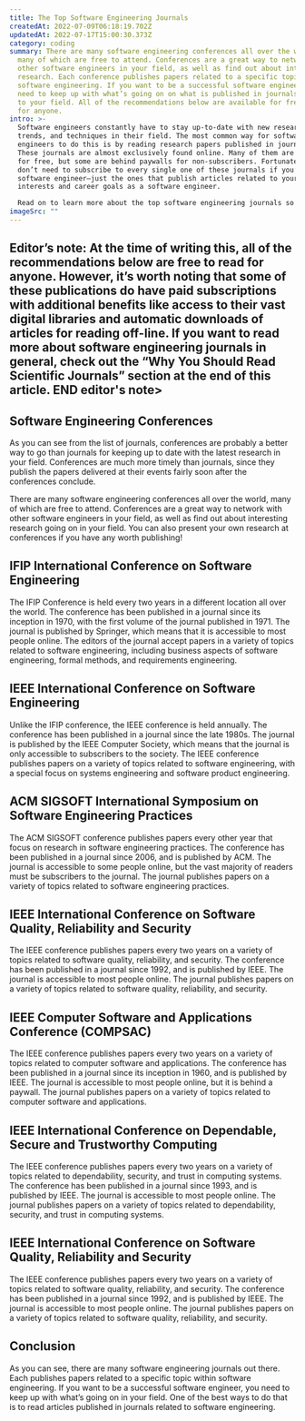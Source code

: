 ```yaml
---
title: The Top Software Engineering Journals
createdAt: 2022-07-09T06:18:19.702Z
updatedAt: 2022-07-17T15:00:30.373Z
category: coding
summary: There are many software engineering conferences all over the world,
  many of which are free to attend. Conferences are a great way to network with
  other software engineers in your field, as well as find out about interesting
  research. Each conference publishes papers related to a specific topic within
  software engineering. If you want to be a successful software engineer, you
  need to keep up with what’s going on on what is published in journals related
  to your field. All of the recommendations below are available for free to read
  for anyone.
intro: >-
  Software engineers constantly have to stay up-to-date with new research,
  trends, and techniques in their field. The most common way for software
  engineers to do this is by reading research papers published in journals.
  These journals are almost exclusively found online. Many of them are available
  for free, but some are behind paywalls for non-subscribers. Fortunately, you
  don’t need to subscribe to every single one of these journals if you’re a
  software engineer—just the ones that publish articles related to your specific
  interests and career goals as a software engineer. 

  Read on to learn more about the top software engineering journals so that you can pick which ones will help you excel as a software engineer!
imageSrc: ""
---
```


## Editor’s note: At the time of writing this, all of the recommendations below are free to read for anyone. However, it’s worth noting that some of these publications do have paid subscriptions with additional benefits like access to their vast digital libraries and automatic downloads of articles for reading off-line. If you want to read more about software engineering journals in general, check out the “Why You Should Read Scientific Journals” section at the end of this article. END editor's note>

## Software Engineering Conferences

As you can see from the list of journals, conferences are probably a better way to go than journals for keeping up to date with the latest research in your field. Conferences are much more timely than journals, since they publish the papers delivered at their events fairly soon after the conferences conclude.

There are many software engineering conferences all over the world, many of which are free to attend. Conferences are a great way to network with other software engineers in your field, as well as find out about interesting research going on in your field. You can also present your own research at conferences if you have any worth publishing!

## IFIP International Conference on Software Engineering

The IFIP Conference is held every two years in a different location all over the world. The conference has been published in a journal since its inception in 1970, with the first volume of the journal published in 1971. The journal is published by Springer, which means that it is accessible to most people online. The editors of the journal accept papers in a variety of topics related to software engineering, including business aspects of software engineering, formal methods, and requirements engineering.

## IEEE International Conference on Software Engineering

Unlike the IFIP conference, the IEEE conference is held annually. The conference has been published in a journal since the late 1980s. The journal is published by the IEEE Computer Society, which means that the journal is only accessible to subscribers to the society. The IEEE conference publishes papers on a variety of topics related to software engineering, with a special focus on systems engineering and software product engineering.

## ACM SIGSOFT International Symposium on Software Engineering Practices

The ACM SIGSOFT conference publishes papers every other year that focus on research in software engineering practices. The conference has been published in a journal since 2006, and is published by ACM. The journal is accessible to some people online, but the vast majority of readers must be subscribers to the journal. The journal publishes papers on a variety of topics related to software engineering practices.

## IEEE International Conference on Software Quality, Reliability and Security

The IEEE conference publishes papers every two years on a variety of topics related to software quality, reliability, and security. The conference has been published in a journal since 1992, and is published by IEEE. The journal is accessible to most people online. The journal publishes papers on a variety of topics related to software quality, reliability, and security.

## IEEE Computer Software and Applications Conference (COMPSAC)

The IEEE conference publishes papers every two years on a variety of topics related to computer software and applications. The conference has been published in a journal since its inception in 1960, and is published by IEEE. The journal is accessible to most people online, but it is behind a paywall. The journal publishes papers on a variety of topics related to computer software and applications.

## IEEE International Conference on Dependable, Secure and Trustworthy Computing

The IEEE conference publishes papers every two years on a variety of topics related to dependability, security, and trust in computing systems. The conference has been published in a journal since 1993, and is published by IEEE. The journal is accessible to most people online. The journal publishes papers on a variety of topics related to dependability, security, and trust in computing systems.

## IEEE International Conference on Software Quality, Reliability and Security

The IEEE conference publishes papers every two years on a variety of topics related to software quality, reliability, and security. The conference has been published in a journal since 1992, and is published by IEEE. The journal is accessible to most people online. The journal publishes papers on a variety of topics related to software quality, reliability, and security.

## Conclusion

As you can see, there are many software engineering journals out there. Each publishes papers related to a specific topic within software engineering. If you want to be a successful software engineer, you need to keep up with what’s going on in your field. One of the best ways to do that is to read articles published in journals related to software engineering.
